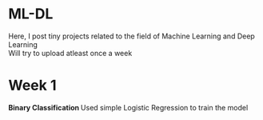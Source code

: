 # ML-DL
Here, I post tiny projects related to the field of Machine Learning and Deep Learning <br>
Will try to upload atleast once a week
# Week 1
  <b> Binary Classification </b>
  Used simple Logistic Regression to train the model
